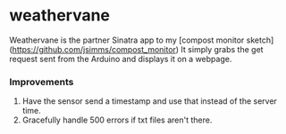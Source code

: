 # weathervane

Weathervane is the partner Sinatra app to my [compost monitor sketch] (https://github.com/jsimms/compost_monitor)
It simply grabs the get request sent from the Arduino and displays it on a webpage.



### Improvements
1. Have the sensor send a timestamp and use that instead of the server time.
2. Gracefully handle 500 errors if txt files aren't there.
